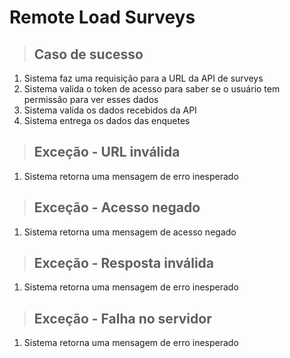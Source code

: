 # Remote Load Surveys

> ## Caso de sucesso

1. Sistema faz uma requisição para a URL da API de surveys
2. Sistema valida o token de acesso para saber se o usuário tem permissão para ver esses dados
3. Sistema valida os dados recebidos da API
4. Sistema entrega os dados das enquetes

> ## Exceção - URL inválida

1. Sistema retorna uma mensagem de erro inesperado

> ## Exceção - Acesso negado

1. Sistema retorna uma mensagem de acesso negado

> ## Exceção - Resposta inválida

1. Sistema retorna uma mensagem de erro inesperado

> ## Exceção - Falha no servidor

1. Sistema retorna uma mensagem de erro inesperado
